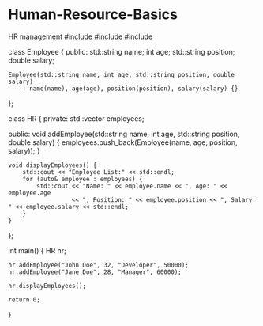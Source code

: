 # Human-Resource-Basics
HR management 
#include <iostream>
#include <string>
#include <vector>

class Employee {
public:
    std::string name;
    int age;
    std::string position;
    double salary;

    Employee(std::string name, int age, std::string position, double salary)
        : name(name), age(age), position(position), salary(salary) {}
};

class HR {
private:
    std::vector<Employee> employees;

public:
    void addEmployee(std::string name, int age, std::string position, double salary) {
        employees.push_back(Employee(name, age, position, salary));
    }

    void displayEmployees() {
        std::cout << "Employee List:" << std::endl;
        for (auto& employee : employees) {
            std::cout << "Name: " << employee.name << ", Age: " << employee.age
                      << ", Position: " << employee.position << ", Salary: " << employee.salary << std::endl;
        }
    }
};

int main() {
    HR hr;

    hr.addEmployee("John Doe", 32, "Developer", 50000);
    hr.addEmployee("Jane Doe", 28, "Manager", 60000);

    hr.displayEmployees();

    return 0;
}

